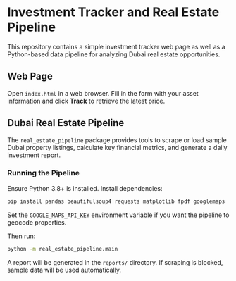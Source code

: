 # Investment Tracker and Real Estate Pipeline

This repository contains a simple investment tracker web page as well as a Python-based data pipeline for analyzing Dubai real estate opportunities.

## Web Page
Open `index.html` in a web browser. Fill in the form with your asset information and click **Track** to retrieve the latest price.

## Dubai Real Estate Pipeline
The `real_estate_pipeline` package provides tools to scrape or load sample Dubai property listings, calculate key financial metrics, and generate a daily investment report.

### Running the Pipeline
Ensure Python 3.8+ is installed. Install dependencies:

```bash
pip install pandas beautifulsoup4 requests matplotlib fpdf googlemaps
```

Set the `GOOGLE_MAPS_API_KEY` environment variable if you want the pipeline to
geocode properties.

Then run:

```bash
python -m real_estate_pipeline.main
```

A report will be generated in the `reports/` directory. If scraping is blocked, sample data will be used automatically.
